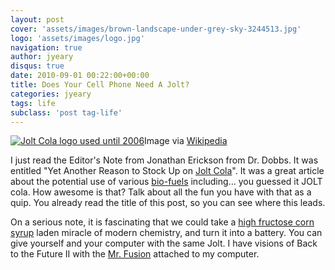 ```yaml
---
layout: post
cover: 'assets/images/brown-landscape-under-grey-sky-3244513.jpg'
logo: 'assets/images/logo.jpg'
navigation: true
author: jyeary
disqus: true
date: 2010-09-01 00:22:00+00:00
title: Does Your Cell Phone Need A Jolt?
categories: jyeary
tags: life
subclass: 'post tag-life'
---
```

[![Jolt Cola logo used until 2006](http://upload.wikimedia.org/wikipedia/en/3/37/Joltcola1.png)](http://en.wikipedia.org/wiki/File:Joltcola1.png)Image via [Wikipedia](http://en.wikipedia.org/wiki/File:Joltcola1.png)


I just read the Editor's Note from Jonathan Erickson from Dr. Dobbs. It was entitled
"Yet Another Reason to Stock Up on [Jolt Cola](http://www.joltenergy.com/)". It was a great article about the potential use of various [bio-fuels](http://www.wikinvest.com/industry/Biofuels) including... you guessed it JOLT cola. How awesome is that? Talk about all the fun you have with that as a quip. You already read the title of this post, so you can see where this leads.

On a serious note, it is fascinating that we could take a [high fructose corn syrup](http://en.wikipedia.org/wiki/High-fructose_corn_syrup) laden miracle of modern chemistry, and turn it into a battery. You can give yourself and your computer with the same Jolt. I have visions of Back to the Future II with the [Mr. Fusion](http://bttf.wikia.com/wiki/Mr._Fusion) attached to my computer.